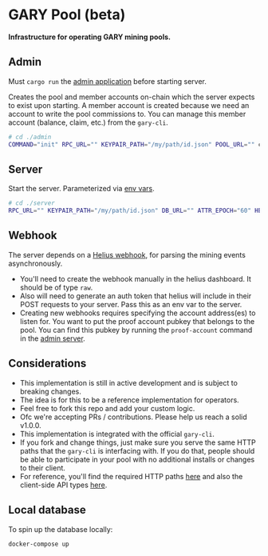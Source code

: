 # GARY Pool (beta)

**Infrastructure for operating GARY mining pools.**

## Admin
Must `cargo run` the [admin application](./admin/src/main.rs) before starting server.

Creates the pool and member accounts on-chain which the server expects to exist upon starting. A member account is created because we need an account to write the pool commissions to. You can manage this member account (balance, claim, etc.) from the `gary-cli`.
```sh
# cd ./admin
COMMAND="init" RPC_URL="" KEYPAIR_PATH="/my/path/id.json" POOL_URL="" cargo run --release
```

## Server
Start the server. Parameterized via [env vars](./server/.env.example).
```sh
# cd ./server
RPC_URL="" KEYPAIR_PATH="/my/path/id.json" DB_URL="" ATTR_EPOCH="60" HELIUS_AUTH_TOKEN="" OPERATOR_COMMISSION="" RUST_LOG=info cargo run --release
```

## Webhook
The server depends on a [Helius webhook](https://docs.helius.dev/webhooks-and-websockets/what-are-webhooks), for parsing the mining events asynchronously.
- You'll need to create the webhook manually in the helius dashboard. It should be of type `raw`.
- Also will need to generate an auth token that helius will include in their POST requests to your server. Pass this as an env var to the server.
- Creating new webhooks requires specifying the account address(es) to listen for. You want to put the proof account pubkey that belongs to the pool. You can find this pubkey by running the `proof-account` command in the [admin server](./admin/src/main.rs).

## Considerations
- This implementation is still in active development and is subject to breaking changes.
- The idea is for this to be a reference implementation for operators.
- Feel free to fork this repo and add your custom logic.
- Ofc we're accepting PRs / contributions. Please help us reach a solid v1.0.0.
- This implementation is integrated with the official `gary-cli`.
- If you fork and change things, just make sure you serve the same HTTP paths that the `gary-cli` is interfacing with. If you do that, people should be able to participate in your pool with no additional installs or changes to their client.
- For reference, you'll find the required HTTP paths [here](./server/src/contributor.rs) and also the client-side API types [here](./types/src/lib.rs).

## Local database
To spin up the database locally:
```
docker-compose up
```
